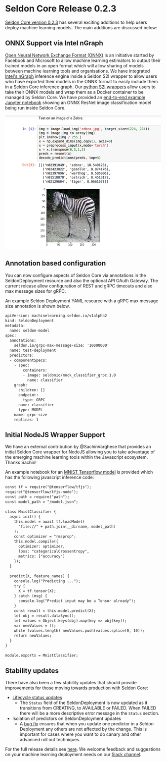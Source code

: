 # Seldon Core Release 0.2.3

[Seldon Core version 0.2.3](https://github.com/SeldonIO/seldon-core/releases/tag/v0.2.3) has several exciting additions to help users deploy machine learning models. The main additions are discussed below:

## ONNX Support via Intel nGraph

[Open Neural Network Exchange Format (ONNX)](https://onnx.ai/) is an initiative started by Facebook and Microsoft to allow machine learning estimators to output their trained models in an open format which will allow sharing of models between machine learning tools and organisations. We have integrated [Intel's nGraph](https://ai.intel.com/intel-ngraph/) inference engine inside a Seldon S2I wrapper to allow users who have exported their models in the ONNX format to easily include them in a Seldon Core inference graph. Our [python S2I wrappers](https://github.com/SeldonIO/seldon-core/blob/master/docs/wrappers/python.md) allow users to take their ONNX models and wrap them as a Docker container to be managed by Seldon Core. We have provided an [end-to-end example Jupyter notebook](https://github.com/SeldonIO/seldon-core/blob/master/examples/models/onnx_resnet50/onnx_resnet50.ipynb) showing an ONNX ResNet image classification model being run inside Seldon Core.

![resnet-onnx](./resnet-test.png)

## Annotation based configuration

You can now configure aspects of Seldon Core via annotations in the SeldonDeployment resource and also the optional API OAuth Gateway. The current release allow configuration of REST and gRPC timeouts and also max message sizes for gRPC.

An example Seldon Deployment YAML resource with a gRPC max message size annotation is shown below.

```
apiVersion: machinelearning.seldon.io/v1alpha2
kind: SeldonDeployment
metadata:
  name: seldon-model
spec:
  annotations:
    seldon.io/grpc-max-message-size: '10000000'
  name: test-deployment
  predictors:
  - componentSpecs:
    - spec:
        containers:
        - image: seldonio/mock_classifier_grpc:1.0
          name: classifier
    graph:
      children: []
      endpoint:
        type: GRPC
      name: classifier
      type: MODEL
    name: grpc-size
    replicas: 1

```

## Initial NodeJS Wrapper Support

We have an external contribution by @SachinVarghese that provides an initial Seldon Core wrapper for NodeJS allowing you to take advantage of the emerging machine learning tools within the Javascript ecosystem. Thanks Sachin!

An example notebook for an [MNIST Tensorflow model](https://github.com/SeldonIO/seldon-core/blob/master/examples/models/nodejs_tensorflow/nodejs_tensorflow.ipynb) is provided which has the following javascript inference code:

```
const tf = require("@tensorflow/tfjs");
require("@tensorflow/tfjs-node");
const path = require("path");
const model_path = "/model.json";

class MnistClassifier {
  async init() {
    this.model = await tf.loadModel(
      "file://" + path.join(__dirname, model_path)
    );
    const optimizer = "rmsprop";
    this.model.compile({
      optimizer: optimizer,
      loss: "categoricalCrossentropy",
      metrics: ["accuracy"]
    });
  }

  predict(X, feature_names) {
    console.log("Predicting ...");
    try {
      X = tf.tensor(X);
    } catch (msg) {
      console.log("Predict input may be a Tensor already");
    }
    const result = this.model.predict(X);
    let obj = result.dataSync();
    let values = Object.keys(obj).map(key => obj[key]);
    var newValues = [];
    while (values.length) newValues.push(values.splice(0, 10));
    return newValues;
  }
}

module.exports = MnistClassifier;
```

## Stability updates

There have also been a few stability updates that should provide improvements for those moving towards production with Seldon Core:

 * [Lifecycle status updates](https://github.com/SeldonIO/seldon-core/pull/223)
    * The ```Status``` field of the SeldonDeployment is now updated as it transitions from CREATING, to AVAILABLE or FAILED. When FAILED there will be a more descriptive error message in the ```Status``` section.
 * Isolation of predictors on SeldonDeployment updates
    * A [bug fix](https://github.com/SeldonIO/seldon-core/issues/199) ensures that when you update one predictor in a Seldon Deployment any others are not affected by the change. This is important for cases where you want to do canary and other advanced roll out techniques.


For the full release details see [here](https://github.com/SeldonIO/seldon-core/releases/tag/v0.2.3). We welcome feedback and suggestions on your machine learning deployment needs on our [Slack channel](https://join.slack.com/t/seldondev/shared_invite/enQtMzA2Mzk1Mzg0NjczLWQzMGFkNmRjN2UxZmFmMWJmNWIzMTM5Y2UxNGY1ODE5ZmI2NDdkMmNiMmUxYjZhZGYxOTllMDQwM2NkNDQ1MGI).
